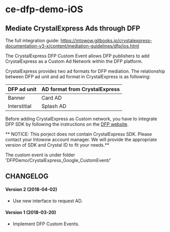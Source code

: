 # ce-dfp-demo-iOS

## Mediate CrystalExpress Ads through DFP

The full integration guide: https://intowow.gitbooks.io/crystalexpress-documentation-v3-x/content/mediation-guidelines/dfp/ios.html

The CrystalExpress DFP Custom Event allows DFP publishers to add CrystalExpress as a Custom Ad Network within the DFP platform.

CrystalExpress provides two ad formats for DFP mediation. The relationship between DFP ad unit and ad format in CrystalExpress is as following:

| DFP ad unit | AD format from CrystalExpress |
| --- | --- |
| Banner | Card AD |
| Interstitial | Splash AD |

Before adding CrystalExpress as Custom network, you have to integrate DFP SDK by following the instructions on the [DFP website](https://developers.google.com/mobile-ads-sdk/docs/dfp/ios/quick-start).


** NOTICE: This porject does not contain CrystalExpress SDK. Please contact your Intowow account manager. We will provide the appropriate version of SDK and Crystal ID to fit your needs.**

The custom event is under folder 'DFPDemo/CrystalExpress_Google_CustomEvent/'


## CHANGELOG

#### Version 2 (2018-04-02)
* Use new interface to request AD.


#### Version 1 (2018-03-20)
* Implement DFP Custom Events.